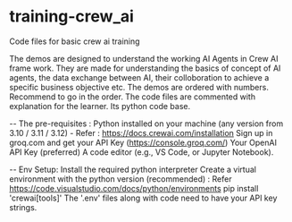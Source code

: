# training-crew_ai
Code files for basic crew ai training

The demos are designed to understand the working AI Agents in Crew AI frame work. They are made for understanding the basics of concept of AI agents, the data exchange between AI, their colloboration to achieve a specific business objective etc. The demos are ordered with numbers. Recommend to go in the order. The code files are commented with explanation for the learner. Its python code base. 

-- The pre-requisites :
Python installed on your machine (any version from 3.10 / 3.11 / 3.12) - Refer : https://docs.crewai.com/installation
Sign up in groq.com and get your API Key (https://console.groq.com/)
Your OpenAI API Key (preferred)
A code editor (e.g., VS Code, or Jupyter Notebook).

-- Env Setup:
Install the required python interpreter
Create a virtual environment with the python version (recommended) : Refer https://code.visualstudio.com/docs/python/environments
pip install 'crewai[tools]'
The '.env' files along with code need to have your API key strings.
